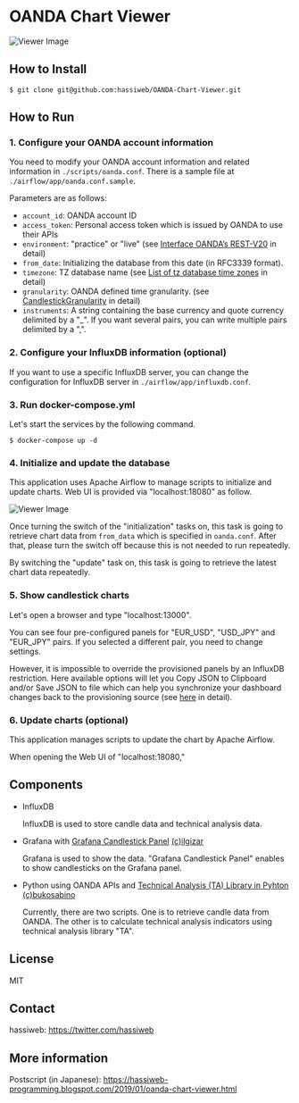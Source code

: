 # OANDA Chart Viewer

![Viewer Image](https://github.com/hassiweb/OANDA-Chart-Viewer/blob/master/viewer_image.png)

## How to Install

```
$ git clone git@github.com:hassiweb/OANDA-Chart-Viewer.git
```

## How to Run

### 1. Configure your OANDA account information

You need to modify your OANDA account information and related information in `./scripts/oanda.conf`.  There is a sample file at `./airflow/app/oanda.conf.sample`.

Parameters are as follows:
- `account_id`: OANDA account ID
- `access_token`: Personal access token which is issued by OANDA to use their APIs
- `environment`: "practice" or "live" (see [Interface OANDA’s REST-V20](https://oanda-api-v20.readthedocs.io/en/latest/oanda-api-v20.html#the-client) in detail)
- `from_date`: Initializing the database from this date (in RFC3339 format).
- `timezone`: TZ database name (see [List of tz database time zones](https://en.wikipedia.org/wiki/List_of_tz_database_time_zones) in detail)
- `granularity`: OANDA defined time granularity. (see [CandlestickGranularity](https://developer.oanda.com/rest-live-v20/instrument-df/) in detail)
- `instruments`: A string containing the base currency and quote currency delimited by a "\_". If you want several pairs, you can write multiple pairs delimited by a ",".



### 2. Configure your InfluxDB information (optional)

If you want to use a specific InfluxDB server, you can change the configuration for InfluxDB server in `./airflow/app/influxdb.conf`.



### 3. Run docker-compose.yml

Let's start the services by the following command.

```
$ docker-compose up -d
```



### 4. Initialize and update the database

This application uses Apache Airflow to manage scripts to initialize and update charts.  Web UI is provided via "localhost:18080" as follow. 



![Viewer Image](https://github.com/hassiweb/OANDA-Chart-Viewer/blob/master/airflow_image.png)



Once turning the switch of the "initialization" tasks on, this task is going to retrieve chart data from `from_data` which is specified in `oanda.conf`.  After that, please turn the switch off because this is not needed to run repeatedly.

By switching the "update" task on, this task is going to retrieve the latest chart data repeatedly.





### 5. Show candlestick charts

Let's open a browser and type "localhost:13000".  

You can see four pre-configured panels for "EUR_USD", "USD_JPY" and "EUR_JPY" pairs.  If you selected a different pair, you need to change settings.  

However, it is impossible to override the provisioned panels by an InfluxDB restriction.  Here available options will let you Copy JSON to Clipboard and/or Save JSON to file which can help you synchronize your dashboard changes back to the provisioning source (see [here](http://docs.grafana.org/administration/provisioning/) in detail).



### 6. Update charts (optional)

This application manages scripts to update the chart by Apache Airflow.

When opening the Web UI of "localhost:18080," 



## Components
- InfluxDB

  InfluxDB is used to store candle data and technical analysis data.

- Grafana with [Grafana Candlestick Panel](https://github.com/ilgizar/ilgizar-candlestick-panel) [(c)ilgizar](https://github.com/ilgizar)

  Grafana is used to show the data.  "Grafana Candlestick Panel" enables to show candlesticks on the Grafana panel.

- Python using OANDA APIs and [Technical Analysis (TA) Library in Pyhton](https://github.com/bukosabino/ta) [(c)bukosabino](https://github.com/bukosabino)

  Currently, there are two scripts.  One is to retrieve candle data from OANDA.  The other is to calculate technical analysis indicators using technical analysis library "TA".
  
  

## License
MIT




## Contact
hassiweb: https://twitter.com/hassiweb



## More information
Postscript (in Japanese): https://hassiweb-programming.blogspot.com/2019/01/oanda-chart-viewer.html
